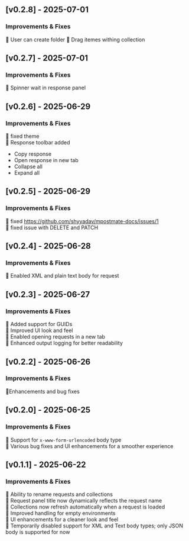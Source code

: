 ## [v0.2.8] - 2025-07-01
### Improvements & Fixes
🔹 User can create folder
🔹 Drag itemes withing collection

## [v0.2.7] - 2025-07-01
### Improvements & Fixes
🔹 Spinner wait in response panel

## [v0.2.6] - 2025-06-29
### Improvements & Fixes
🔹 fixed theme  
🔹 Response toolbar added
   * Copy response
   * Open response in new tab
   * Collapse all
   * Expand all   

## [v0.2.5] - 2025-06-29
### Improvements & Fixes
🔹 fixed https://github.com/shyyadav/mpostmate-docs/issues/1  
🔹 fixed issue with DELETE and PATCH

## [v0.2.4] - 2025-06-28
### Improvements & Fixes
🔹 Enabled XML and plain text body for request  

## [v0.2.3] - 2025-06-27
### Improvements & Fixes
🔹 Added support for GUIDs  
🔹 Improved UI look and feel  
🔹 Enabled opening requests in a new tab  
🔹 Enhanced output logging for better readability  

## [v0.2.2] - 2025-06-26
### Improvements & Fixes
🔹Enhancements and bug fixes

## [v0.2.0] - 2025-06-25
### Improvements & Fixes
🔹 Support for `x-www-form-urlencoded` body type  
🔹 Various bug fixes and UI enhancements for a smoother experience  

## [v0.1.1] - 2025-06-22
### Improvements & Fixes
🔹 Ability to rename requests and collections  
🔹 Request panel title now dynamically reflects the request name  
🔹 Collections now refresh automatically when a request is loaded  
🔹 Improved handling for empty environments  
🔹 UI enhancements for a cleaner look and feel  
🔹 Temporarily disabled support for XML and Text body types; only JSON body is supported for now  



